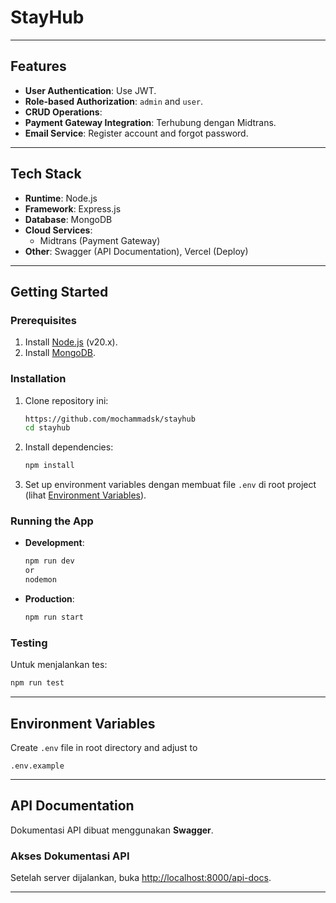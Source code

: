 # **StayHub**

---

## **Features**

- **User Authentication**: Use JWT.
- **Role-based Authorization**: `admin` and `user`.
- **CRUD Operations**:
- **Payment Gateway Integration**: Terhubung dengan Midtrans.
- **Email Service**: Register account and forgot password.

---

## **Tech Stack**

- **Runtime**: Node.js
- **Framework**: Express.js
- **Database**: MongoDB
- **Cloud Services**:
  - Midtrans (Payment Gateway)
- **Other**: Swagger (API Documentation), Vercel (Deploy)

---

## **Getting Started**

### **Prerequisites**

1. Install [Node.js](https://nodejs.org/) (v20.x).
2. Install [MongoDB](https://www.mongodb.com/).

### **Installation**

1. Clone repository ini:
   ```bash
   https://github.com/mochammadsk/stayhub
   cd stayhub
   ```
2. Install dependencies:
   ```bash
   npm install
   ```
3. Set up environment variables dengan membuat file `.env` di root project (lihat [Environment Variables](#environment-variables)).

### **Running the App**

- **Development**:
  ```bash
  npm run dev
  or
  nodemon
  ```
- **Production**:
  ```bash
  npm run start
  ```

### **Testing**

Untuk menjalankan tes:

```bash
npm run test
```

---

## **Environment Variables**

Create `.env` file in root directory and adjust to

```env
.env.example
```

---

## **API Documentation**

Dokumentasi API dibuat menggunakan **Swagger**.

### **Akses Dokumentasi API**

Setelah server dijalankan, buka [http://localhost:8000/api-docs](http://localhost:3000/api-docs).

---
